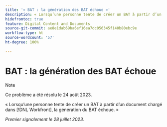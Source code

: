 ```yaml
---
title: '« BAT : la génération des BAT échoue »'
description: « Lorsqu’une personne tente de créer un BAT à partir d’un document chargé dans Workfront, la génération du BAT échoue. »
hidefromtoc: true
feature: Digital Content and Documents
source-git-commit: ae8e1dab69ba6ef16ea7dc056345f140b80ebc9e
workflow-type: ht
source-wordcount: '57'
ht-degree: 100%

---
```



# BAT : la génération des BAT échoue

<!--Wf and WFP TOCs-->

>[!NOTE]
>
>Ce problème a été résolu le 24 août 2023.

« Lorsqu’une personne tente de créer un BAT à partir d’un document chargé dans [!DNL Workfront], la génération du BAT échoue. »

_Premier signalement le 28 juillet 2023._

